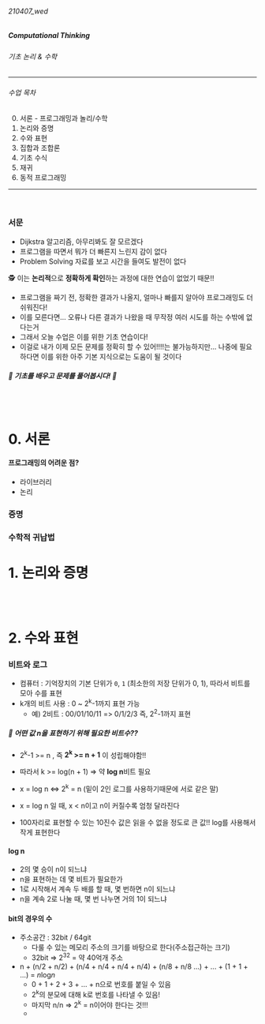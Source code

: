###### 210407_wed

##### Computational Thinking

###### 기초 논리 & 수학

<hr>


###### 수업 목차

0. 서론 - 프로그래밍과 놀리/수학
1. 논리와 증명
2. 수와 표현
3. 집합과 조합론
4. 기초 수식
5. 재귀
6. 동적 프로그래밍

<hr>

<br>

### 서문

- Dijkstra 알고리즘, 아무리봐도 잘 모르겠다
- 프로그램을 따면서 뭐가 더 빠른지 느린지 감이 없다
- Problem Solving 자료를 보고 시간을 들여도 발전이 없다

:detective: 이는 **논리적**으로 **정확하게 확인**하는 과정에 대한 연습이 없었기 때문!!

- 프로그램을 짜기 전, 정확한 결과가 나올지, 얼마나 빠를지 알아야 프로그래밍도 더 쉬워진다!
- 이를 모른다면... 오류나 다른 결과가 나왔을 때 무작정 여러 시도를 하는 수밖에 없다는거
- 그래서 오늘 수업은 이를 위한 기초 연습이다!
- 이걸로 내가 이제 모든 문제를 정확히 할 수 있어!!!!는 불가능하지만... 나중에 필요하다면 이를 위한 아주 기본 지식으로는 도움이 될 것이다

##### :penguin: 기초를 배우고 문제를 풀어봅시다! :penguin:

<br>

<br>

# 0. 서론

#### 프로그래밍의 어려운 점?

- 라이브러리
- 논리





### 증명



### 수학적 귀납법





# 1. 논리와 증명



<br>

<br>

# 2. 수와 표현

### 비트와 로그

- 컴퓨터 : 기억장치의 기본 단위가 `0`, `1` (최소한의 저장 단위가 0, 1), 따라서 비트를 모아 수를 표현
- k개의 비트 사용 : 0 ~ 2<sup>k</sup>-1까지 표현 가능
  - 예) 2비트 : 00/01/10/11 => 0/1/2/3 즉, 2<sup>2</sup>-1까지 표현

##### :thinking: 어떤 값 n을 표현하기 위해 필요한 비트수??

- 2<sup>k</sup>-1 >= n , 즉 **2<sup>k</sup>  >= n + 1** 이 성립해야함!!
- 따라서 k >= log(n + 1) => 약 **log n**비트 필요

- x = log n <=> 2<sup>k</sup> = n  (밑이 2인 로그를 사용하기때문에 서로 같은 말)
- x = log n 일 때, x < n이고 n이 커질수록 엄청 달라진다
- 100자리로 표현할 수 있는 10진수 값은 읽을 수 없을 정도로 큰 값!! log를 사용해서 작게 표현한다

#### log n

- 2의 몇 승이 n이 되느냐
- n을 표현하는 데 몇 비트가 필요한가
- 1로 시작해서 계속 두 배를 할 때, 몇 번하면 n이 되느냐
- n을 계속 2로 나눌 때, 몇 번 나누면 거의 1이 되느냐

#### bit의 경우의 수

- 주소공간 : 32bit / 64git
  - 다룰 수 있는 메모리 주소의 크기를 바탕으로 한다(주소접근하는 크기)
  - 32bit => 2<sup>32</sup> = 약 40억개 주소
- n + (n/2 + n/2) + (n/4 + n/4 + n/4 + n/4) + (n/8 + n/8 ...) + ... + (1 + 1 + ...) = *n*log*n*
  - 0 + 1 + 2 + 3 + ... + n으로 번호를 붙일 수 있음
  - 2<sup>k</sup>의 분모에 대해 k로 번호를 나타낼 수 있음!
  - 마지막 n/n => 2<sup>k</sup> = n이어야 한다는 것!!!
  - 

<br>

<br>